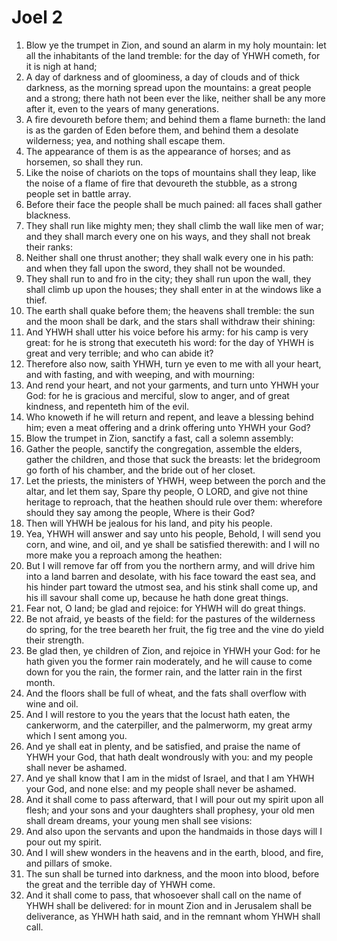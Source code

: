 ﻿# Joel 2
1. Blow ye the trumpet in Zion, and sound an alarm in my holy mountain: let all the inhabitants of the land tremble: for the day of YHWH cometh, for it is nigh at hand; 
2. A day of darkness and of gloominess, a day of clouds and of thick darkness, as the morning spread upon the mountains: a great people and a strong; there hath not been ever the like, neither shall be any more after it, even to the years of many generations. 
3. A fire devoureth before them; and behind them a flame burneth: the land is as the garden of Eden before them, and behind them a desolate wilderness; yea, and nothing shall escape them. 
4. The appearance of them is as the appearance of horses; and as horsemen, so shall they run. 
5. Like the noise of chariots on the tops of mountains shall they leap, like the noise of a flame of fire that devoureth the stubble, as a strong people set in battle array. 
6. Before their face the people shall be much pained: all faces shall gather blackness. 
7. They shall run like mighty men; they shall climb the wall like men of war; and they shall march every one on his ways, and they shall not break their ranks: 
8. Neither shall one thrust another; they shall walk every one in his path: and when they fall upon the sword, they shall not be wounded. 
9. They shall run to and fro in the city; they shall run upon the wall, they shall climb up upon the houses; they shall enter in at the windows like a thief. 
10. The earth shall quake before them; the heavens shall tremble: the sun and the moon shall be dark, and the stars shall withdraw their shining: 
11. And YHWH shall utter his voice before his army: for his camp is very great: for he is strong that executeth his word: for the day of YHWH is great and very terrible; and who can abide it? 
12.  Therefore also now, saith YHWH, turn ye even to me with all your heart, and with fasting, and with weeping, and with mourning: 
13. And rend your heart, and not your garments, and turn unto YHWH your God: for he is gracious and merciful, slow to anger, and of great kindness, and repenteth him of the evil. 
14. Who knoweth if he will return and repent, and leave a blessing behind him; even a meat offering and a drink offering unto YHWH your God? 
15.  Blow the trumpet in Zion, sanctify a fast, call a solemn assembly: 
16. Gather the people, sanctify the congregation, assemble the elders, gather the children, and those that suck the breasts: let the bridegroom go forth of his chamber, and the bride out of her closet. 
17. Let the priests, the ministers of YHWH, weep between the porch and the altar, and let them say, Spare thy people, O LORD, and give not thine heritage to reproach, that the heathen should rule over them: wherefore should they say among the people, Where is their God? 
18.  Then will YHWH be jealous for his land, and pity his people. 
19. Yea, YHWH will answer and say unto his people, Behold, I will send you corn, and wine, and oil, and ye shall be satisfied therewith: and I will no more make you a reproach among the heathen: 
20. But I will remove far off from you the northern army, and will drive him into a land barren and desolate, with his face toward the east sea, and his hinder part toward the utmost sea, and his stink shall come up, and his ill savour shall come up, because he hath done great things. 
21.  Fear not, O land; be glad and rejoice: for YHWH will do great things. 
22. Be not afraid, ye beasts of the field: for the pastures of the wilderness do spring, for the tree beareth her fruit, the fig tree and the vine do yield their strength. 
23. Be glad then, ye children of Zion, and rejoice in YHWH your God: for he hath given you the former rain moderately, and he will cause to come down for you the rain, the former rain, and the latter rain in the first month. 
24. And the floors shall be full of wheat, and the fats shall overflow with wine and oil. 
25. And I will restore to you the years that the locust hath eaten, the cankerworm, and the caterpiller, and the palmerworm, my great army which I sent among you. 
26. And ye shall eat in plenty, and be satisfied, and praise the name of YHWH your God, that hath dealt wondrously with you: and my people shall never be ashamed. 
27. And ye shall know that I am in the midst of Israel, and that I am YHWH your God, and none else: and my people shall never be ashamed. 
28.  And it shall come to pass afterward, that I will pour out my spirit upon all flesh; and your sons and your daughters shall prophesy, your old men shall dream dreams, your young men shall see visions: 
29. And also upon the servants and upon the handmaids in those days will I pour out my spirit. 
30. And I will shew wonders in the heavens and in the earth, blood, and fire, and pillars of smoke. 
31. The sun shall be turned into darkness, and the moon into blood, before the great and the terrible day of YHWH come. 
32. And it shall come to pass, that whosoever shall call on the name of YHWH shall be delivered: for in mount Zion and in Jerusalem shall be deliverance, as YHWH hath said, and in the remnant whom YHWH shall call. 
